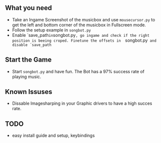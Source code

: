 ## What you need
- Take an Ingame Screenshot of the musicbox and use `mousecursor.py` to get the left and bottom corner of the musicbox in Fullscreen mode.
- Follow the setup example in `songbot.py`
- Enable ´save_path` in `songbot.py`, go ingame and check if the right position is beeing croped. Finetune the offsets in 
`songbot.py` and disable ´save_path`

## Start the Game
- Start `songbot.py` and have fun. The Bot has a 97% success rate of playing music.

## Known Issuses
- Dissable Imagesharping in your Graphic drivers to have a high succes rate.

## TODO
- easy install guide and setup, keybindings
